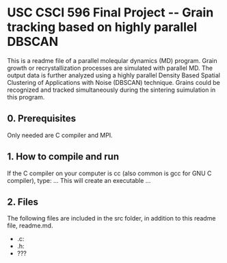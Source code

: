 # USC CSCI 596 Final Project -- Grain tracking based on highly parallel DBSCAN
This is a readme file of a parallel moleqular dynamics (MD) program. Grain growth or recrystallization processes are simulated with parallel MD. The output data is further analyzed using a highly parallel Density Based Spatial Clustering of Applications with Noise (DBSCAN) technique. Grains could be recognized and tracked simultaneously during  the sintering suimulation in this program.
## 0. Prerequisites
Only needed are C compiler and MPI.
## 1. How to compile and run
If the C compiler on your computer is cc (also common is gcc for GNU C compiler), type:
...
This will create an executable ...
## 2. Files
The following files are included in the src folder, in addition to this readme file, readme.md.
<ul>
  <li>.c:  </li>
  <li>.h: </li>
  <li>??? </li>
</ul>
